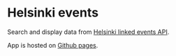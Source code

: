 # Helsinki events

Search and display data from [Helsinki linked events API](https://api.hel.fi/linkedevents/v1/).

App is hosted on [Github pages](https://eetuekman.github.io/HelsinkiEvents/).